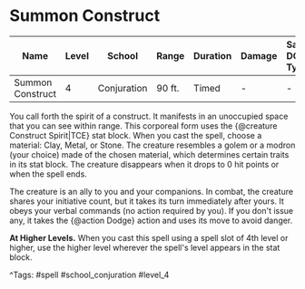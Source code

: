 # Summon Construct

| Name | Level | School | Range | Duration | Damage | Save DC & Type |
|------|-------|--------|-------|----------|--------|----------------|
| Summon Construct | 4 | Conjuration | 90 ft. | Timed | - | - |

You call forth the spirit of a construct. It manifests in an unoccupied space that you can see within range. This corporeal form uses the {@creature Construct Spirit|TCE} stat block. When you cast the spell, choose a material: Clay, Metal, or Stone. The creature resembles a golem or a modron (your choice) made of the chosen material, which determines certain traits in its stat block. The creature disappears when it drops to 0 hit points or when the spell ends.

The creature is an ally to you and your companions. In combat, the creature shares your initiative count, but it takes its turn immediately after yours. It obeys your verbal commands (no action required by you). If you don't issue any, it takes the {@action Dodge} action and uses its move to avoid danger.

**At Higher Levels.** When you cast this spell using a spell slot of 4th level or higher, use the higher level wherever the spell's level appears in the stat block.

^Tags: #spell #school_conjuration #level_4